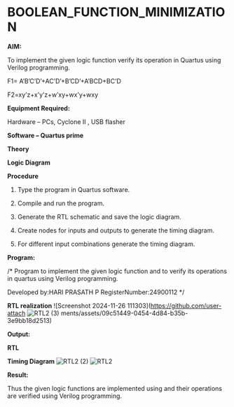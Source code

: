 # BOOLEAN_FUNCTION_MINIMIZATION

**AIM:**

To implement the given logic function verify its operation in Quartus using Verilog programming.

F1= A’B’C’D’+AC’D’+B’CD’+A’BCD+BC’D 

F2=xy’z+x’y’z+w’xy+wx’y+wxy

**Equipment Required:**

Hardware – PCs, Cyclone II , USB flasher

**Software – Quartus prime**

**Theory**

**Logic Diagram**

**Procedure**

1.	Type the program in Quartus software.

2.	Compile and run the program.

3.	Generate the RTL schematic and save the logic diagram.

4.	Create nodes for inputs and outputs to generate the timing diagram.

5.	For different input combinations generate the timing diagram.


**Program:**

/* Program to implement the given logic function and to verify its operations in quartus using Verilog programming. 

Developed by:HARI PRASATH P
RegisterNumber:24900112
*/


**RTL realization**
![Screenshot 2024-11-26 111303](https://github.com/user-attach
![RTL2 (3)](https://github.com/user-attachments/assets/e1784fa8-fa7b-4613-a41c-595a16356800)
ments/assets/09c51449-0454-4d84-b35b-3e9bb18d2513)

**Output:**

**RTL**

**Timing Diagram**
![RTL2 (2)](https://github.com/user-attachments/assets/0dce8468-20f3-4770-a850-5ebc671f5fe8)
![RTL2](https://github.com/user-attachments/assets/c8311e3c-ac39-4fa6-ab62-28f8a40de70b)

**Result:**

Thus the given logic functions are implemented using and their operations are verified using Verilog programming.


